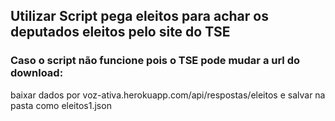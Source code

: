 ## Utilizar Script pega eleitos para achar os deputados eleitos pelo site do TSE

### Caso o script não funcione pois o TSE pode mudar a url do download:

baixar dados por voz-ativa.herokuapp.com/api/respostas/eleitos e salvar na pasta como eleitos1.json
